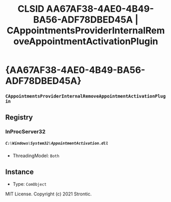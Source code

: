 ﻿---
title: "CLSID AA67AF38-4AE0-4B49-BA56-ADF78DBED45A | CAppointmentsProviderInternalRemoveAppointmentActivationPlugin"
excerpt: What is COM-Object CLSID AA67AF38-4AE0-4B49-BA56-ADF78DBED45A?
---

# {AA67AF38-4AE0-4B49-BA56-ADF78DBED45A}

### `CAppointmentsProviderInternalRemoveAppointmentActivationPlugin`

## Registry


### InProcServer32

##### `C:\Windows\System32\AppointmentActivation.dll`
* ThreadingModel: `Both`

## Instance

* Type: `ComObject`

MIT License. Copyright (c) 2021 Strontic.


